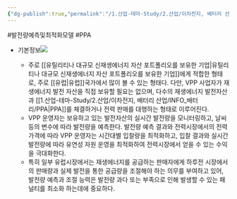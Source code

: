```yaml
---
{"dg-publish":true,"permalink":"/1.산업-테마-Study/2.산업/이차전지, 배터리 산업/INFO_배터리/발전량 예측 및 최적화 모델/","created":"2024-11-20T21:02:27.686+09:00","updated":"2025-06-26T16:50:35.529+09:00"}
---
```


#발전량예측및최적화모델 #PPA

- 기본정보![](https://i.imgur.com/2sZgB7I.png)

	- 주로 [[유틸리티나 대규모 신재생에너지 자산 포트폴리오를 보유한 기업\|유틸리티나 대규모 신재생에너지 자산 포트폴리오를 보유한 기업]]에게 적합한 형태로, 주로 [[유럽\|유럽]]국가에서 많이 볼 수 있는 형태다. 다만, VPP 사업자가 재생에너지 발전 자산을 직접 보유할 필요는 없으며, 다수의 재생에너지 발전자산과 [[1.산업-테마-Study/2.산업/이차전지, 배터리 산업/INFO_배터리/PPA\|PPA]]를 체결하거나 전력 판매를 대행하는 형태로 이루어진다.
	- VPP 운영자는 보유하고 있는 발전자산의 실시간 발전량을 모니터링하고, 날씨 등의 변수에 따라 발전량을 예측한다. 발전량 예측 결과와 전력시장에서의 전력 가격에 따라 VPP 운영자는 시간대별 입찰량을 최적화하고, 입찰 결과와 실시간 발전량에 따라 유연성 자원 운영을 최적화하여 전력시장에서 얻을 수 있는 수익을 극대화한다. 
	- 특히 일부 유럽시장에서는 재생에너지를 공급하는 판매자에게 하루전 시장에서의 판매량과 실제 발전을 통한 공급량을 조절해야 하는 의무를 부여하고 있어, 발전량 예측과 조절 능력은 발전량 과다 또는 부족으로 인해 발생할 수 있는 패널티를 최소화 하는데에 중요하다.